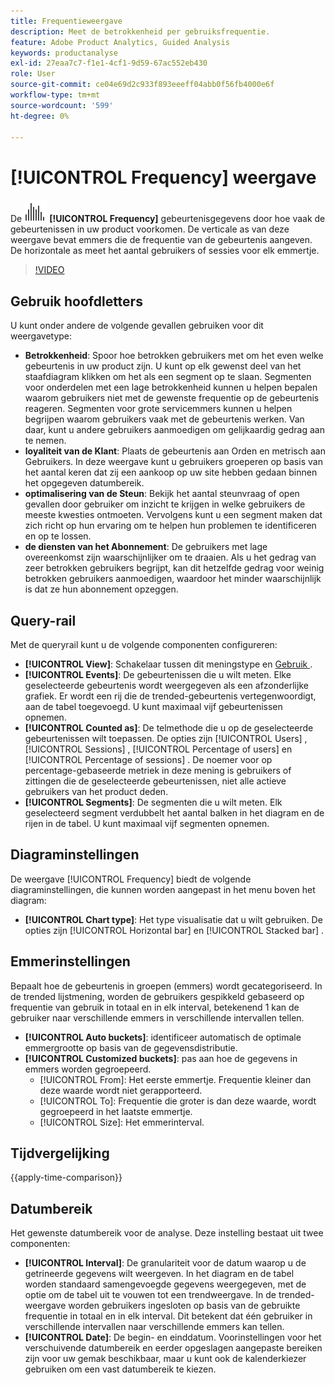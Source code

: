 ```yaml
---
title: Frequentieweergave
description: Meet de betrokkenheid per gebruiksfrequentie.
feature: Adobe Product Analytics, Guided Analysis
keywords: productanalyse
exl-id: 27eaa7c7-f1e1-4cf1-9d59-67ac552eb430
role: User
source-git-commit: ce04e69d2c933f893eeeff04abb0f56fb4000e6f
workflow-type: tm+mt
source-wordcount: '599'
ht-degree: 0%

---
```


# [!UICONTROL Frequency] weergave

De ![ de meningsgroepen van de Frequentie ](/help/assets/icons/Histogram.svg) **[!UICONTROL Frequency]** gebeurtenisgegevens door hoe vaak de gebeurtenissen in uw product voorkomen. De verticale as van deze weergave bevat emmers die de frequentie van de gebeurtenis aangeven. De horizontale as meet het aantal gebruikers of sessies voor elk emmertje.

>[!VIDEO](https://video.tv.adobe.com/v/3428089/?learn=on)

## Gebruik hoofdletters

U kunt onder andere de volgende gevallen gebruiken voor dit weergavetype:

* **Betrokkenheid**: Spoor hoe betrokken gebruikers met om het even welke gebeurtenis in uw product zijn. U kunt op elk gewenst deel van het staafdiagram klikken om het als een segment op te slaan. Segmenten voor onderdelen met een lage betrokkenheid kunnen u helpen bepalen waarom gebruikers niet met de gewenste frequentie op de gebeurtenis reageren. Segmenten voor grote servicemmers kunnen u helpen begrijpen waarom gebruikers vaak met de gebeurtenis werken. Van daar, kunt u andere gebruikers aanmoedigen om gelijkaardig gedrag aan te nemen.
* **loyaliteit van de Klant**: Plaats de gebeurtenis aan Orden en metrisch aan Gebruikers. In deze weergave kunt u gebruikers groeperen op basis van het aantal keren dat zij een aankoop op uw site hebben gedaan binnen het opgegeven datumbereik.
* **optimalisering van de Steun**: Bekijk het aantal steunvraag of open gevallen door gebruiker om inzicht te krijgen in welke gebruikers de meeste kwesties ontmoeten. Vervolgens kunt u een segment maken dat zich richt op hun ervaring om te helpen hun problemen te identificeren en op te lossen.
* **de diensten van het Abonnement**: De gebruikers met lage overeenkomst zijn waarschijnlijker om te draaien. Als u het gedrag van zeer betrokken gebruikers begrijpt, kan dit hetzelfde gedrag voor weinig betrokken gebruikers aanmoedigen, waardoor het minder waarschijnlijk is dat ze hun abonnement opzeggen.

## Query-rail

Met de queryrail kunt u de volgende componenten configureren:

* **[!UICONTROL View]**: Schakelaar tussen dit meningstype en [ Gebruik ](trends.md).
* **[!UICONTROL Events]**: De gebeurtenissen die u wilt meten. Elke geselecteerde gebeurtenis wordt weergegeven als een afzonderlijke grafiek. Er wordt een rij die de trended-gebeurtenis vertegenwoordigt, aan de tabel toegevoegd. U kunt maximaal vijf gebeurtenissen opnemen.
* **[!UICONTROL Counted as]**: De telmethode die u op de geselecteerde gebeurtenissen wilt toepassen. De opties zijn [!UICONTROL Users] , [!UICONTROL Sessions] , [!UICONTROL Percentage of users] en [!UICONTROL Percentage of sessions] . De noemer voor op percentage-gebaseerde metriek in deze mening is gebruikers of zittingen die de geselecteerde gebeurtenissen, niet alle actieve gebruikers van het product deden.
* **[!UICONTROL Segments]**: De segmenten die u wilt meten. Elk geselecteerd segment verdubbelt het aantal balken in het diagram en de rijen in de tabel. U kunt maximaal vijf segmenten opnemen.

## Diagraminstellingen

De weergave [!UICONTROL Frequency] biedt de volgende diagraminstellingen, die kunnen worden aangepast in het menu boven het diagram:

* **[!UICONTROL Chart type]**: Het type visualisatie dat u wilt gebruiken. De opties zijn [!UICONTROL Horizontal bar] en [!UICONTROL Stacked bar] .

## Emmerinstellingen

Bepaalt hoe de gebeurtenis in groepen (emmers) wordt gecategoriseerd. In de trended lijstmening, worden de gebruikers gespikkeld gebaseerd op frequentie van gebruik in totaal en in elk interval, betekenend 1 kan de gebruiker naar verschillende emmers in verschillende intervallen tellen.

* **[!UICONTROL Auto buckets]**: identificeer automatisch de optimale emmergrootte op basis van de gegevensdistributie.
* **[!UICONTROL Customized buckets]**: pas aan hoe de gegevens in emmers worden gegroepeerd.
   * [!UICONTROL From]: Het eerste emmertje. Frequentie kleiner dan deze waarde wordt niet gerapporteerd.
   * [!UICONTROL To]: Frequentie die groter is dan deze waarde, wordt gegroepeerd in het laatste emmertje.
   * [!UICONTROL Size]: Het emmerinterval.

## Tijdvergelijking

{{apply-time-comparison}}

## Datumbereik

Het gewenste datumbereik voor de analyse. Deze instelling bestaat uit twee componenten:

* **[!UICONTROL Interval]**: De granulariteit voor de datum waarop u de getrineerde gegevens wilt weergeven. In het diagram en de tabel worden standaard samengevoegde gegevens weergegeven, met de optie om de tabel uit te vouwen tot een trendweergave. In de trended-weergave worden gebruikers ingesloten op basis van de gebruikte frequentie in totaal en in elk interval. Dit betekent dat één gebruiker in verschillende intervallen naar verschillende emmers kan tellen.
* **[!UICONTROL Date]**: De begin- en einddatum. Voorinstellingen voor het verschuivende datumbereik en eerder opgeslagen aangepaste bereiken zijn voor uw gemak beschikbaar, maar u kunt ook de kalenderkiezer gebruiken om een vast datumbereik te kiezen.
